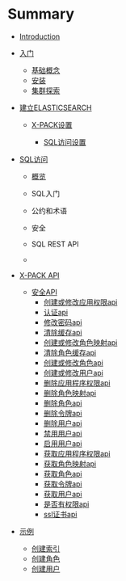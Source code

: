 # Summary

* [Introduction](README.md)
* [入门](getting-started/README.md)
  * [基础概念](getting-started/basic-concept.md)
  * [安装](getting-started/installation.md)
  * [集群探索](getting-started/exploring-your-cluster/exploring-your-cluster.md)
* [建立ELASTICSEARCH](/set-up-elasticsearc/README.md)

  * [X-PACK设置](/set-up-elasticsearc/x-pack-setting/README.md)

    * [SQL访问设置](/set-up-elasticsearc/x-pack-setting/sql-access-setting.md)

* [SQL访问](/sql-access/README.md)

  * [概览](/sql-access/overview.md)

  * SQL入门

  * 公约和术语

  * 安全

  * SQL REST API

  * 

* [X-PACK API](x-pack-api/README.md)

  * [安全API](x-pack-api/security-api/README.md)
    * [创建或修改应用权限api](x-pack-api/security-api/create-or-update-application-privileges-API.md)
    * [认证api](x-pack-api/security-api/authenticate-api.md)
    * [修改密码api](x-pack-api/security-api/change-passwords-api.md)
    * [清除缓存api](x-pack-api/security-api/clear-cache-api.md)
    * [创建或修改角色映射api](x-pack-api/security-api/create-or-update-role-mapping-api.md)
    * [清除角色缓存api](/x-pack-api/security-api/clear-role-cache-api.md)
    * [创建或修改角色api](x-pack-api/security-api/create-or-update-roles-api.md)
    * [创建或修改用户api](x-pack-api/security-api/create-or-update-user-api.md)
    * [删除应用程序权限api](x-pack-api/security-api/delete-applications-privileges-api.md)
    * [删除角色映射api](x-pack-api/security-api/delete-role-mapping-api.md)
    * [删除角色api](/x-pack-api/security-api/delte-roles-api.md)
    * [删除令牌api](/x-pack-api/security-api/delelte-token-api.md)
    * [删除用户api](/x-pack-api/security-api/delete-user-api.md)
    * [禁用用户api](/x-pack-api/security-api/disable-user-api.md)
    * [启用用户api](/x-pack-api/security-api/enable-user-api.md)
    * [获取应用程序权限api](/x-pack-api/security-api/get-application-privelges-api.md)
    * [获取角色映射api](/x-pack-api/security-api/get-roles-mapping-api.md)
    * [获取角色api](/x-pack-api/security-api/get-roles-api.md)
    * [获取令牌api](/x-pack-api/security-api/get-token-api.md)
    * [获取用户api](/x-pack-api/security-api/get-users-api.md)
    * [是否有权限api](/x-pack-api/security-api/has-privileges-api.md)
    * [ssl证书api](/x-pack-api/security-api/ssl-certificate-api.md)

* [示例](expamle/README.md)
  * [创建索引](expamle/create-index.md)
  * [创建角色](expamle/create-role.md)
  * [创建用户](expamle/create-user.md)



